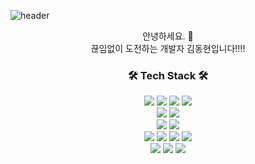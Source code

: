 ![header](https://capsule-render.vercel.app/api?type=slice&color=&height=300&section=header&text=DongHyunKim&fontSize=90&fontColor=ffffff&align=center&animation=fadeIn)


<div align="center">
안녕하세요. 👋 <br>
끊임없이 도전하는 개발자 김동현입니다!!!!
</div>

<h3 align="center"> 🛠️ Tech Stack 🛠️ </h3>

<div align="center">
  <img src="https://img.shields.io/badge/Java-007396?style=flat&logo=Java&logoColor=white"/>  
  <img src="https://img.shields.io/badge/JavaScript-F7DF1E?style=flat&logo=JavaScript&logoColor=white"/>
  <img src="https://img.shields.io/badge/jQuery-0769AD?style=flat&logo=jQuery&logoColor=white"/>
  <img src="https://img.shields.io/badge/JSON-000000?style=flat&logo=JSON&logoColor=white"/>
  <br>
  
  <img src="https://img.shields.io/badge/Spring-6DB33F?style=flat&logo=Spring&logoColor=white"/>
  <img src="https://img.shields.io/badge/Spring Boot-6DB33F?style=flat&logo=Spring Boot&logoColor=white"/>
  <br>
  
  <img src="https://img.shields.io/badge/CSS-1572B6?style=flat&logo=CSS&logoColor=white"/>
  <img src="https://img.shields.io/badge/Bootstrap-7952B3?style=flat&logo=Bootstrap&logoColor=white"/>
  <br>
  
  <img src="https://img.shields.io/badge/Oracle-F80000?style=flat&logo=Oracle&logoColor=white"/>
  <img src="https://img.shields.io/badge/MySQL-4479A1?style=flat&logo=MySQL&logoColor=white"/>
  <img src="https://img.shields.io/badge/MariaDB-003545?style=flat&logo=MariaDB&logoColor=white"/>
  <img src="https://img.shields.io/badge/Linux-FCC624?style=flat&logo=Linux&logoColor=white"/>
  <br>

  <img src="https://img.shields.io/badge/GitHub-181717?style=flat&logo=GitHub&logoColor=white"/>
  <img src="https://img.shields.io/badge/ApacheHadoop-66CCFF?style=flat&logo=ApacheHadoop&logoColor=white"/>
  <img src="https://img.shields.io/badge/RStudio-75AADB?style=flat&logo=RStudio&logoColor=white"/>
  <br>

</div>



<!--
**Dongjanara/dongjanara** is a ✨ _special_ ✨ repository because its `README.md` (this file) appears on your GitHub profile.

Here are some ideas to get you started:

- 🔭 I’m currently working on ...
- 🌱 I’m currently learning ...
- 👯 I’m looking to collaborate on ...
- 🤔 I’m looking for help with ...
- 💬 Ask me about ...
- 📫 How to reach me: ...
- 😄 Pronouns: ...
- ⚡ Fun fact: ...
-->
